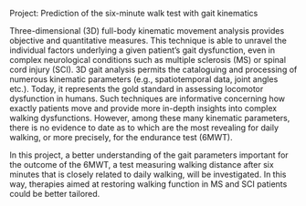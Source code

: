 Project: Prediction of the six-minute walk test with gait kinematics

Three-dimensional (3D) full-body kinematic movement analysis provides objective and quantitative measures. This technique is able to unravel the individual factors underlying a given patient’s gait dysfunction, even in complex neurological conditions such as multiple sclerosis (MS) or spinal cord injury (SCI). 3D gait analysis permits the cataloguing and processing of numerous kinematic parameters (e.g., spatiotemporal data, joint angles etc.). Today, it represents the gold standard in assessing locomotor dysfunction in humans. Such techniques are informative concerning how exactly patients move and provide more in-depth insights into complex walking dysfunctions. However, among these many kinematic parameters, there is no evidence to date as to which are the most revealing for daily walking, or more precisely, for the endurance test (6MWT).

In this project, a better understanding of the gait parameters important for the outcome of the 6MWT, a test measuring walking distance after six minutes that is closely related to daily walking, will be investigated. In this way, therapies aimed at restoring walking function in MS and SCI patients could be better tailored.
